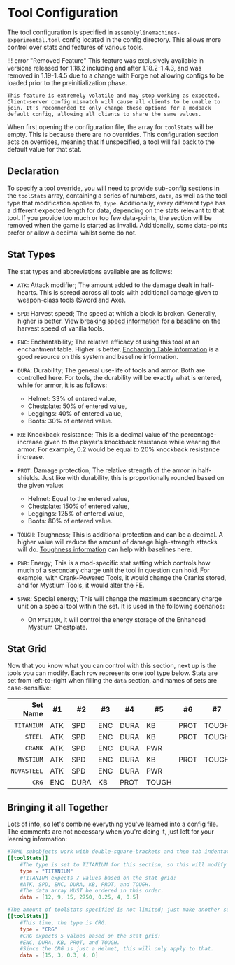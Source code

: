 # Tool Configuration

The tool configuration is specified in `assemblylinemachines-experimental.toml` config located in the config directory. This allows more control over stats and features of various tools.

!!! error "Removed Feature"
    This feature was exclusively available in versions released for 1.18.2 including and after 1.18.2-1.4.3, and was removed in 1.19-1.4.5 due to a change with Forge not allowing configs to be loaded prior to the preinitialization phase.

    This feature is extremely volatile and may stop working as expected. Client-server config mismatch will cause all clients to be unable to join. It's recommended to only change these options for a modpack default config, allowing all clients to share the same values.
    
When first opening the configuration file, the array for `toolStats` will be empty. This is because there are no overrides. This configuration section acts on overrides, meaning that if unspecified, a tool will fall back to the default value for that stat.

## Declaration

To specify a tool override, you will need to provide sub-config sections in the `toolStats` array, containing a series of numbers, `data`, as well as the tool type that modification applies to, `type`. Additionally, every different type has a different expected length for data, depending on the stats relevant to that tool. If you provide too much or too few data-points, the section will be removed when the game is started as invalid. Additionally, some data-points prefer or allow a decimal whilst some do not.

## Stat Types

The stat types and abbreviations available are as follows:

- `ATK`: Attack modifier; The amount added to the damage dealt in half-hearts. This is spread across all tools with additional damage given to weapon-class tools (Sword and Axe).

- `SPD`: Harvest speed; The speed at which a block is broken. Generally, higher is better. View [breaking speed information](https://minecraft.fandom.com/wiki/Breaking#Speed) for a baseline on the harvest speed of vanilla tools.

- `ENC`: Enchantability; The relative efficacy of using this tool at an enchantment table. Higher is better, [Enchanting Table information](https://minecraft.fandom.com/wiki/Enchanting#Enchanting_table) is a good resource on this system and baseline information.

- `DURA`: Durability; The general use-life of tools and armor. Both are controlled here. For tools, the durability will be exactly what is entered, while for armor, it is as follows:
    - Helmet: 33% of entered value,  
    - Chestplate: 50% of entered value,  
    - Leggings: 40% of entered value,  
    - Boots: 30% of entered value.

- `KB`: Knockback resistance; This is a decimal value of the percentage-increase given to the player's knockback resistance while wearing the armor. For example, 0.2 would be equal to 20% knockback resistance increase.

- `PROT`: Damage protection; The relative strength of the armor in half-shields. Just like with durability, this is proportionally rounded based on the given value:
    - Helmet: Equal to the entered value,  
    - Chestplate: 150% of entered value,  
    - Leggings: 125% of entered value,  
    - Boots: 80% of entered value.

- `TOUGH`: Toughness; This is additional protection and can be a decimal. A higher value will reduce the amount of damage high-strength attacks will do. [Toughness information](https://minecraft.fandom.com/wiki/Armor#Armor_toughness) can help with baselines here.

- `PWR`: Energy; This is a mod-specific stat setting which controls how much of a secondary charge unit the tool in question can hold. For example, with Crank-Powered Tools, it would change the Cranks stored, and for Mystium Tools, it would alter the FE.

- `SPWR`: Special energy; This will change the maximum secondary charge unit on a special tool within the set. It is used in the following scenarios:
    - On `MYSTIUM`, it will control the energy storage of the Enhanced Mystium Chestplate.

## Stat Grid

Now that you know what you can control with this section, next up is the tools you can modify. Each row represents one tool type below. Stats are set from left-to-right when filling the `data` section, and names of sets are case-sensitive:

| Set Name | #1 | #2 | #3 | #4 | #5 | #6 | #7 | #8 | #9 |
| -----------: | ----------- | ----------- | ----------- | ----------- | ----------- | ----------- | ----------- | ----------- | ----------- |
| `TITANIUM` | ATK | SPD | ENC | DURA | KB | PROT | TOUGH |
| `STEEL` | ATK | SPD | ENC | DURA | KB | PROT | TOUGH |
| `CRANK` | ATK | SPD | ENC | DURA | PWR |
| `MYSTIUM` | ATK | SPD | ENC | DURA | KB | PROT | TOUGH | PWR | SPWR |
| `NOVASTEEL` | ATK | SPD | ENC | DURA | PWR |
| `CRG` | ENC | DURA | KB | PROT | TOUGH |

## Bringing it all Together

Lots of info, so let's combine everything you've learned into a config file. The comments are not necessary when you're doing it, just left for your learning information:

``` toml
#TOML subobjects work with double-square-brackets and then tab indentation.
[[toolStats]]
    #The type is set to TITANIUM for this section, so this will modify Titanium.
    type = "TITANIUM"
    #TITANIUM expects 7 values based on the stat grid:
    #ATK, SPD, ENC, DURA, KB, PROT, and TOUGH.
    #The data array MUST be ordered in this order.
    data = [12, 9, 15, 2750, 0.25, 4, 0.5]

#The amount of toolStats specified is not limited; just make another sub-object.
[[toolStats]]
    #This time, the type is CRG.
    type = "CRG"
    #CRG expects 5 values based on the stat grid:
    #ENC, DURA, KB, PROT, and TOUGH.
    #Since the CRG is just a Helmet, this will only apply to that.
    data = [15, 3, 0.3, 4, 0]
```